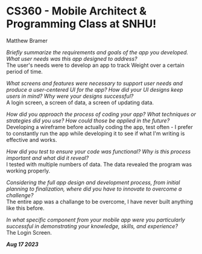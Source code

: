 # CS360 - Mobile Architect & Programming Class at SNHU!

Matthew Bramer

*Briefly summarize the requirements and goals of the app you developed. What user needs was this app designed to address?*
<br>
The user's needs were to develop an app to track Weight over a certain period of time.

*What screens and features were necessary to support user needs and produce a user-centered UI for the app? How did your UI designs keep users in mind? Why were your designs successful?*
<br>
A login screen, a screen of data, a screen of updating data.

*How did you approach the process of coding your app? What techniques or strategies did you use? How could those be applied in the future?*
<br>
Developing a wireframe before actually coding the app, test often - I prefer to constantly run the app while developing it to see if what I'm writing is effective and works.

*How did you test to ensure your code was functional? Why is this process important and what did it reveal?*
<br>
I tested with multiple numbers of data. The data revealed the program was working properly.

*Considering the full app design and development process, from initial planning to finalization, where did you have to innovate to overcome a challenge?*
<br>
The entire app was a challange to be overcome, I have never built anything like this before.

*In what specific component from your mobile app were you particularly successful in demonstrating your knowledge, skills, and experience?*
<br>
The Login Screen.


___Aug 17 2023___
